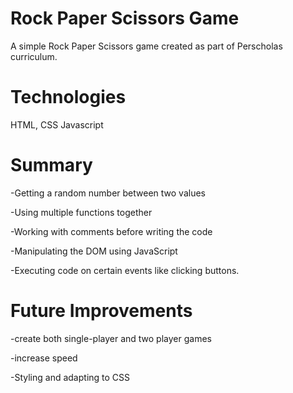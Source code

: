 <h1> Rock Paper Scissors Game </h1>

A simple Rock Paper Scissors game created as part of Perscholas curriculum.


<h1> Technologies </h1>
<lu>HTML,</lu>
<lu> CSS</lu>
<lu>Javascript </lu>


<h1> Summary </h1> 

-Getting a random number between two values

-Using multiple functions together

-Working with comments before writing the code

-Manipulating the DOM using JavaScript

-Executing code on certain events like clicking buttons.

<h1>Future Improvements </h1>


-create both single-player and two player games

-increase speed
 
-Styling and adapting to CSS
 
